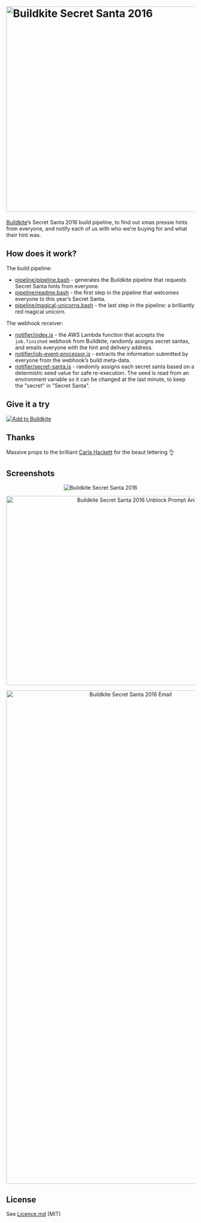 <h1><img alt="Buildkite Secret Santa 2016" src="logo.gif" width="550" height="550"></h1>

[Buildkite](https://buildkite.com/)’s Secret Santa 2016 build pipeline, to find out xmas pressie hints from everyone, and notify each of us with who we’re buying for and what their hint was.

## How does it work?

The build pipeline:

* [pipeline/pipeline.bash](pipeline/pipeline.bash) - generates the Buildkite pipeline that requests Secret Santa hints from everyone.
* [pipeline/readme.bash](pipeline/readme.bash) - the first step in the pipeline that welcomes everyone to this year’s Secret Santa.
* [pipeline/magical-unicorns.bash](pipeline/magical-unicorns.bash) - the last step in the pipeline: a brilliantly red magical unicorn.

The webhook receiver:

* [notifier/index.js](notifier/index.js) - the AWS Lambda function that accepts the `job.finished` webhook from Buildkite, randomly assigns secret santas, and emails everyone with the hint and delivery address.
* [notifier/job-event-processor.js](notifier/index.js) - extracts the information submitted by everyone from the webhook’s build meta-data.
* [notifier/secret-santa.js](notifier/index.js) - randomly assigns each secret santa based on a determistic seed value for safe re-execution. The seed is read from an environment variable so it can be changed at the last minute, to keep the "secret" in "Secret Santa".

## Give it a try

[![Add to Buildkite](https://buildkite.com/button.svg)](https://buildkite.com/new)

## Thanks

Massive props to the brilliant [Carla Hackett](http://carlahackett.com/) for the beaut lettering 👌

## Screenshots

<p align="center"><img alt="Buildkite Secret Santa 2016" src="screenshot.png"></p>

<p align="center"><img alt="Buildkite Secret Santa 2016 Unblock Prompt Animation" src="screenshot-unblock.gif" width="724" height="506"></p>

<p align="center"><img alt="Buildkite Secret Santa 2016 Email" src="screenshot-email-notification.png" width="649" height="1320"></p>

## License

See [Licence.md](Licence.md) (MIT)
